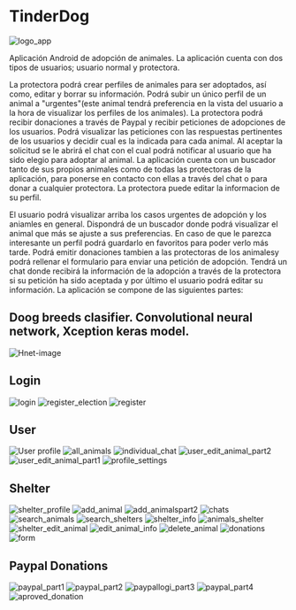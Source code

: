 # TinderDog
![logo_app](https://user-images.githubusercontent.com/51179661/83979313-c1d74100-a90d-11ea-9b85-1bed016d551a.png)

Aplicación Android de adopción de animales. La aplicación cuenta con dos tipos de usuarios; usuario normal y protectora.


La protectora podrá crear perfiles de animales para ser adoptados, así como, editar y borrar su información. Podrá subir un único perfil de un animal a "urgentes"(este animal tendrá preferencia en la vista del usuario a la hora de visualizar los perfiles de los animales). La protectora podrá recibir donaciones a través de Paypal y recibir peticiones de adopciones de los usuarios. Podrá visualizar las peticiones con las respuestas pertinentes de los usuarios y decidir cual es la indicada para cada animal. Al aceptar la solicitud se le abrirá el chat con el cual podrá notificar al usuario que ha sido elegio para adoptar al animal. La aplicación cuenta con un buscador tanto de sus propios animales como de todas las protectoras de la aplicación, para ponerse en contacto con ellas a través del chat o para donar a cualquier protectora. La protectora puede editar la informacion de su perfil.


El usuario podrá visualizar arriba los casos urgentes de adopción y los aniamles en general. Dispondrá de un buscador donde podrá visualizar el animal que más se ajuste a sus preferencias. En caso de que le parezca interesante un perfil podrá guardarlo en favoritos para poder verlo más tarde. Podrá emitir donaciones tambien a las protectoras de los animalesy podrá rellenar el formulario para enviar una petición de adopción. Tendrá un chat donde recibirá la información de la adopción a través de la protectora si su petición ha sido aceptada y por último el usuario podrá editar su información.
La aplicación se compone de las siguientes partes:

## Doog breeds clasifier. Convolutional neural network, Xception keras model. 

![Hnet-image](https://user-images.githubusercontent.com/51179661/84022781-1f5ba400-a987-11ea-94c1-c6464c3303d6.gif)

## Login

![login](https://user-images.githubusercontent.com/51179661/84014670-ff25e800-a97a-11ea-8f4f-97ac8f769c55.png)
![register_election](https://user-images.githubusercontent.com/51179661/84014130-23cd9000-a97a-11ea-983c-097b292141c5.png)
![register](https://user-images.githubusercontent.com/51179661/84014128-23cd9000-a97a-11ea-82e3-0f290b99c320.png)

## User

![User profile](https://user-images.githubusercontent.com/51179661/84014110-1fa17280-a97a-11ea-8955-62d7518255c0.png)
![all_animals](https://user-images.githubusercontent.com/51179661/84014125-2334f980-a97a-11ea-9e5a-dc472519d818.png)
![individual_chat](https://user-images.githubusercontent.com/51179661/84014118-216b3600-a97a-11ea-88c8-e29c2f0f6a0d.png)
![user_edit_animal_part2](https://user-images.githubusercontent.com/51179661/84015619-6c864880-a97c-11ea-83cd-a7f472945268.png)
![user_edit_animal_part1](https://user-images.githubusercontent.com/51179661/84015623-6db77580-a97c-11ea-8b27-8f5117a3adef.png)
![profile_settings](https://user-images.githubusercontent.com/51179661/84015620-6d1edf00-a97c-11ea-9033-1774631b32f0.png)

## Shelter

![shelter_profile](https://user-images.githubusercontent.com/51179661/84014123-229c6300-a97a-11ea-8cde-23bb19ca4b9d.png)
![add_animal](https://user-images.githubusercontent.com/51179661/84014111-203a0900-a97a-11ea-867c-e88dfddedfd7.png)
![add_animalspart2](https://user-images.githubusercontent.com/51179661/84014116-20d29f80-a97a-11ea-9e95-a98540b257f8.png)
![chats](https://user-images.githubusercontent.com/51179661/84014117-216b3600-a97a-11ea-93e3-88b48744253a.png)
![search_animals](https://user-images.githubusercontent.com/51179661/84014119-2203cc80-a97a-11ea-9dcc-8bdb9ab281ae.png)
![search_shelters](https://user-images.githubusercontent.com/51179661/84014122-229c6300-a97a-11ea-9a77-b3b0f49fcf5d.png)
![shelter_info](https://user-images.githubusercontent.com/51179661/84016997-62654980-a97e-11ea-8e8e-1ee8e26c4bfb.png)
![animals_shelter](https://user-images.githubusercontent.com/51179661/84014127-2334f980-a97a-11ea-8870-8dc74dcb82bc.png)
![shelter_edit_animal](https://user-images.githubusercontent.com/51179661/84015630-6e500c00-a97c-11ea-8a68-605534ace0cc.png)
![edit_animal_info](https://user-images.githubusercontent.com/51179661/84017003-62fde000-a97e-11ea-8358-902026d57821.png)
![delete_animal](https://user-images.githubusercontent.com/51179661/84017001-62fde000-a97e-11ea-8aea-931646df299e.png)
![donations](https://user-images.githubusercontent.com/51179661/84014132-24662680-a97a-11ea-83fe-f643cec876dc.png)
![form](https://user-images.githubusercontent.com/51179661/84014133-24662680-a97a-11ea-8466-49db43c6b9a1.png)

## Paypal Donations

![paypal_part1](https://user-images.githubusercontent.com/51179661/84015632-6ee8a280-a97c-11ea-9651-9c8d35b4956b.png)
![paypal_part2](https://user-images.githubusercontent.com/51179661/84015612-6bedb200-a97c-11ea-8b0e-cc0108deb34a.png)
![paypallogi_part3](https://user-images.githubusercontent.com/51179661/84015615-6c864880-a97c-11ea-961d-24e6059998c5.png)
![paypal_part4](https://user-images.githubusercontent.com/51179661/84015625-6db77580-a97c-11ea-917c-402508a9c467.png)
![aproved_donation](https://user-images.githubusercontent.com/51179661/84015628-6e500c00-a97c-11ea-98fe-5bdd481e1546.png)











